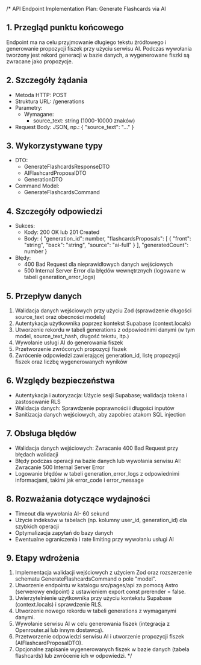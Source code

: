 /*
API Endpoint Implementation Plan: Generate Flashcards via AI

## 1. Przegląd punktu końcowego
Endpoint ma na celu przyjmowanie długiego tekstu źródłowego i generowanie propozycji fiszek przy użyciu serwisu AI. Podczas wywołania tworzony jest rekord generacji w bazie danych, a wygenerowane fiszki są  zwracane jako propozycje. 

## 2. Szczegóły żądania
- Metoda HTTP: POST
- Struktura URL: /generations
- Parametry:
  - Wymagane: 
    - source_text: string (1000-10000 znaków)
- Request Body: JSON, np.:
  {
    "source_text": "..."
  }

## 3. Wykorzystywane typy
- DTO:
  - GenerateFlashcardsResponseDTO
  - AIFlashcardProposalDTO
  - GenerationDTO
- Command Model:
  - GenerateFlashcardsCommand

## 4. Szczegóły odpowiedzi
- Sukces: 
  - Kody: 200 OK lub 201 Created
  - Body:
    {
      "generation_id": number,
      "flashcardsProposals": [
         { "front": "string", "back": "string", "source": "ai-full" }
      ],
      "generatedCount": number
    }
- Błędy:
  - 400 Bad Request dla nieprawidłowych danych wejściowych
  - 500 Internal Server Error dla błędów wewnętrznych (logowane w tabeli generation_error_logs)

## 5. Przepływ danych
1. Walidacja danych wejściowych przy użyciu Zod (sprawdzenie długości source_text oraz obecności modelu)
2. Autentykacja użytkownika poprzez kontekst Supabase (context.locals)
3. Utworzenie rekordu w tabeli generations z odpowiednimi danymi (w tym model, source_text_hash, długość tekstu, itp.)
4. Wywołanie usługi AI do generowania fiszek
5. Przetworzenie zwróconych propozycji fiszek
6. Zwrócenie odpowiedzi zawierającej generation_id, listę propozycji fiszek oraz liczbę wygenerowanych wyników

## 6. Względy bezpieczeństwa
- Autentykacja i autoryzacja: Użycie sesji Supabase; walidacja tokena i zastosowanie RLS
- Walidacja danych: Sprawdzenie poprawności i długości inputów
- Sanitizacja danych wejściowych, aby zapobiec atakom SQL injection

## 7. Obsługa błędów
- Walidacja danych wejściowych: Zwracanie 400 Bad Request przy błędach walidacji
- Błędy podczas operacji na bazie danych lub wywołania serwisu AI: Zwracanie 500 Internal Server Error
- Logowanie błędów w tabeli generation_error_logs z odpowiednimi informacjami, takimi jak error_code i error_message

## 8. Rozważania dotyczące wydajności
- Timeout dla wywołania AI- 60 sekund
- Użycie indeksów w tabelach (np. kolumny user_id, generation_id) dla szybkich operacji
- Optymalizacja zapytań do bazy danych
- Ewentualne ograniczenia i rate limiting przy wywołaniu usługi AI

## 9. Etapy wdrożenia
1. Implementacja walidacji wejściowych z użyciem Zod oraz rozszerzenie schematu GenerateFlashcardsCommand o pole "model".
2. Utworzenie endpointu w katalogu src/pages/api za pomocą Astro (serwerowy endpoint) z ustawieniem export const prerender = false.
3. Uwierzytelnienie użytkownika przy użyciu kontekstu Supabase (context.locals) i sprawdzenie RLS.
4. Utworzenie nowego rekordu w tabeli generations z wymaganymi danymi.
5. Wywołanie serwisu AI w celu generowania fiszek (integracja z Openrouter.ai lub innym dostawcą).
6. Przetworzenie odpowiedzi serwisu AI i utworzenie propozycji fiszek (AIFlashcardProposalDTO).
7. Opcjonalne zapisanie wygenerowanych fiszek w bazie danych (tabela flashcards) lub zwrócenie ich w odpowiedzi.
*/ 